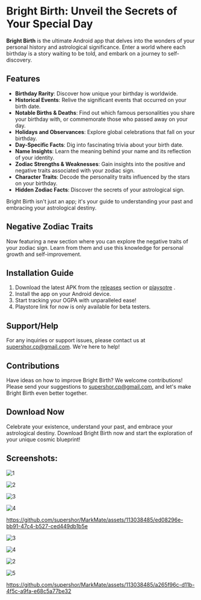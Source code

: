 # Bright Birth: Unveil the Secrets of Your Special Day

**Bright Birth** is the ultimate Android app that delves into the wonders of your personal history and astrological significance. Enter a world where each birthday is a story waiting to be told, and embark on a journey to self-discovery.

## Features

- **Birthday Rarity**: Discover how unique your birthday is worldwide.
- **Historical Events**: Relive the significant events that occurred on your birth date.
- **Notable Births & Deaths**: Find out which famous personalities you share your birthday with, or commemorate those who passed away on your day.
- **Holidays and Observances**: Explore global celebrations that fall on your birthday.
- **Day-Specific Facts**: Dig into fascinating trivia about your birth date.
- **Name Insights**: Learn the meaning behind your name and its reflection of your identity.
- **Zodiac Strengths & Weaknesses**: Gain insights into the positive and negative traits associated with your zodiac sign.
- **Character Traits**: Decode the personality traits influenced by the stars on your birthday.
- **Hidden Zodiac Facts**: Discover the secrets of your astrological sign.

Bright Birth isn't just an app; it's your guide to understanding your past and embracing your astrological destiny.

## Negative Zodiac Traits

Now featuring a new section where you can explore the negative traits of your zodiac sign. Learn from them and use this knowledge for personal growth and self-improvement.

## Installation Guide

1. Download the latest APK from the [releases](app/release) section or [playsotre](https://play.google.com/store/apps/details?id=com.om_tat_sat.brightbirth) .
2. Install the app on your Android device.
3. Start tracking your OGPA with unparalleled ease!
4. Playstore link for now is only available for beta testers.


## Support/Help

For any inquiries or support issues, please contact us at supershor.cp@gmail.com. We're here to help!


## Contributions

Have ideas on how to improve Bright Birth? We welcome contributions! Please send your suggestions to supershor.cp@gmail.com, and let's make Bright Birth even better together.

## Download Now

Celebrate your existence, understand your past, and embrace your astrological destiny. Download Bright Birth now and start the exploration of your unique cosmic blueprint!

## Screenshots:

![1](https://github.com/supershor/Bright-Birth/assets/113038485/a81eed34-e81b-4fbf-be58-6fd1e7ce725f)


![2](https://github.com/supershor/Bright-Birth/assets/113038485/88f82f9f-0d19-45bf-b66f-82f2beb8f2c3)


![3](https://github.com/supershor/Bright-Birth/assets/113038485/a6ad3c9e-db1a-4ce2-b331-2c4e3bbdd376)


![4](https://github.com/supershor/Bright-Birth/assets/113038485/49ca3771-046c-45bc-bda7-cd4c0264578f)


https://github.com/supershor/MarkMate/assets/113038485/ed08296e-bb91-47c4-b527-ced449db1b5e


![3](https://github.com/supershor/Bright-Birth/assets/113038485/d9286862-b70e-4dde-b7e8-030648051062)


![4](https://github.com/supershor/Bright-Birth/assets/113038485/4bc7cf55-61f1-4541-9aac-70c935ca1880)


![2](https://github.com/supershor/Bright-Birth/assets/113038485/20aae2d2-e622-4d75-8e31-8a3455385c24)


![5](https://github.com/supershor/Bright-Birth/assets/113038485/6b27005b-25f5-4a31-8c19-2883eb222da2)


https://github.com/supershor/MarkMate/assets/113038485/a265f96c-d11b-4f5c-a9fa-e68c5a77be32

